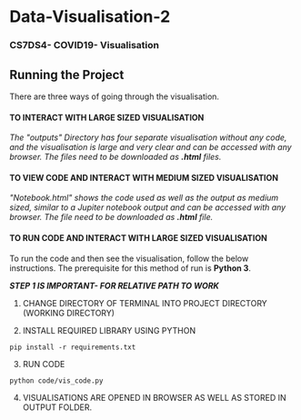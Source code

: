 # Data-Visualisation-2
### CS7DS4- COVID19- Visualisation

## Running the Project

There are three ways of going through the visualisation.

#### TO INTERACT WITH LARGE SIZED VISUALISATION

*The "outputs" Directory has four separate visualisation without any code, and the visualisation is large and very clear and can be accessed with any browser. The files need to be downloaded as **.html** files.*

#### TO VIEW CODE AND INTERACT WITH MEDIUM SIZED VISUALISATION

*"Notebook.html" shows the code used as well as the output as medium sized, similar to a Jupiter notebook output and can be accessed with any browser. The file need to be downloaded as **.html** file.*

#### TO RUN CODE AND INTERACT WITH LARGE SIZED VISUALISATION

To run the code and then see the visualisation, follow the below instructions.
The prerequisite for this method of run is **Python 3**.

***STEP 1 IS IMPORTANT- FOR RELATIVE PATH TO WORK***
1. CHANGE DIRECTORY OF TERMINAL INTO PROJECT DIRECTORY (WORKING DIRECTORY)

2. INSTALL REQUIRED LIBRARY USING PYTHON

```
pip install -r requirements.txt
```

3. RUN CODE

```
python code/vis_code.py 
```
4. VISUALISATIONS ARE OPENED IN BROWSER AS WELL AS STORED IN OUTPUT FOLDER.

